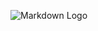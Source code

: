 ![Markdown Logo]([https://i.ibb.co/VxKrDtC/touch.jpg](https://media.licdn.com/dms/image/v2/D5622AQGURgC8XhByvw/feedshare-shrink_800/feedshare-shrink_800/0/1728910331979?e=1731542400&v=beta&t=H_0gfeY20mF3jOyNnlc7YPauU_Mub_iluBvHxdaSFpM))
